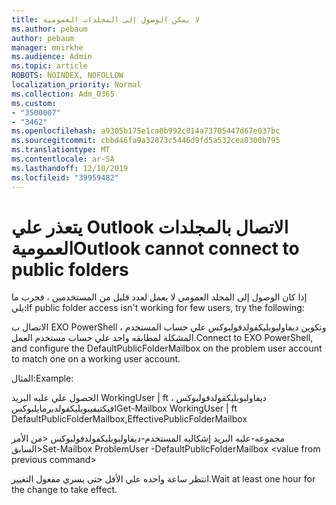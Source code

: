 ```yaml
---
title: لا يمكن الوصول إلى المجلدات العمومية
ms.author: pebaum
author: pebaum
manager: mnirkhe
ms.audience: Admin
ms.topic: article
ROBOTS: NOINDEX, NOFOLLOW
localization_priority: Normal
ms.collection: Adm_O365
ms.custom:
- "3500007"
- "3462"
ms.openlocfilehash: a9305b175e1ca0b992c014a73705447d67e037bc
ms.sourcegitcommit: cbbd46fa9a32873c5446d9fd5a532cea0300b795
ms.translationtype: MT
ms.contentlocale: ar-SA
ms.lasthandoff: 12/10/2019
ms.locfileid: "39959482"
---
```

# <a name="outlook-cannot-connect-to-public-folders"></a><span data-ttu-id="8c655-102">يتعذر علي Outlook الاتصال بالمجلدات العمومية</span><span class="sxs-lookup"><span data-stu-id="8c655-102">Outlook cannot connect to public folders</span></span>

<span data-ttu-id="8c655-103">إذا كان الوصول إلى المجلد العمومي لا يعمل لعدد قليل من المستخدمين ، فجرب ما يلي:</span><span class="sxs-lookup"><span data-stu-id="8c655-103">If public folder access isn't working for few users, try the following:</span></span>

<span data-ttu-id="8c655-104">الاتصال ب EXO PowerShell ، وتكوين ديفاولبوبليكفولدفولبوكس علي حساب المستخدم المشكلة لمطابقه واحد علي حساب مستخدم العمل.</span><span class="sxs-lookup"><span data-stu-id="8c655-104">Connect to EXO PowerShell, and configure the DefaultPublicFolderMailbox on the problem user account to match one on a working user account.</span></span>

<span data-ttu-id="8c655-105">المثال:</span><span class="sxs-lookup"><span data-stu-id="8c655-105">Example:</span></span>

<span data-ttu-id="8c655-106">الحصول علي علبه البريد WorkingUser | ft ديفاولبوبليكفولدفولبوكس ، افيكتيفيبوبليكفولديرمايلبوكس</span><span class="sxs-lookup"><span data-stu-id="8c655-106">Get-Mailbox WorkingUser | ft DefaultPublicFolderMailbox,EffectivePublicFolderMailbox</span></span>

<span data-ttu-id="8c655-107">مجموعه-علبه البريد إشكاليه المستخدم-ديفاولبوبليكفولدفولبوكس \<من الأمر السابق></span><span class="sxs-lookup"><span data-stu-id="8c655-107">Set-Mailbox ProblemUser -DefaultPublicFolderMailbox \<value from previous command></span></span>

<span data-ttu-id="8c655-108">انتظر ساعة واحده علي الأقل حتى يسري مفعول التغيير.</span><span class="sxs-lookup"><span data-stu-id="8c655-108">Wait at least one hour for the change to take effect.</span></span>